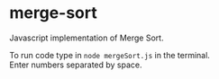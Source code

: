 # merge-sort
Javascript implementation of Merge Sort.

To run code type in ```node mergeSort.js``` in the terminal. \
Enter numbers separated by space.